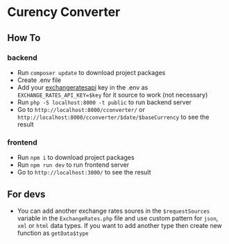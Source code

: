 # Curency Converter

## How To

### backend
* Run `composer update` to download project packages
* Create .env file
* Add your [exchangeratesapi](https://exchangeratesapi.io/) key in the .env as `EXCHANGE_RATES_API_KEY=$key` for it source to work (not necessary)
* Run `php -S localhost:8000 -t public` to run backend server
* Go to `http://localhost:8000/cconverter/` or `http://localhost:8000/cconverter/$date/$baseCurrency` to see the result

### frontend
* Run `npm i` to download project packages
* Run `npm run dev` to run frontend server
* Go to `http://localhost:3000/` to see the result

## For devs
* You can add another exchange rates soures in the `$requestSources` variable in the `ExchangeRates.php` file and use custom pattern for `json`, `xml` or `html` data types. If you want to add another type then create new function as `getData$type`
